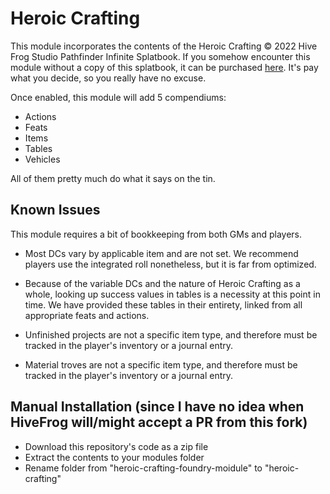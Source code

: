 # Heroic Crafting

This module incorporates the contents of the Heroic Crafting © 2022 Hive Frog Studio Pathfinder Infinite Splatbook. If you somehow encounter this module without a copy of this splatbook, it can be purchased [here](https://www.pathfinderinfinite.com/product/389992/Heroic-Crafting?src=FoundryModule). It's pay what you decide, so you really have no excuse.

Once enabled, this module will add 5 compendiums:
- Actions
- Feats
- Items
- Tables
- Vehicles


All of them pretty much do what it says on the tin.

## Known Issues
This module requires a bit of bookkeeping from both GMs and players.
- Most DCs vary by applicable item and are not set. We recommend players use the integrated roll nonetheless, but it is far from optimized.
- Because of the variable DCs and the nature of Heroic Crafting as a whole, looking up success values in tables is a necessity at this point in time. We have provided these tables in their entirety, linked from all appropriate feats and actions.
- Unfinished projects are not a specific item type, and therefore must be tracked in the player's inventory or a journal entry.

- Material troves are not a specific item type, and therefore must be tracked in the player's inventory or a journal entry.

## Manual Installation (since I have no idea when HiveFrog will/might accept a PR from this fork)
- Download this repository's code as a zip file
- Extract the contents to your modules folder
- Rename folder from "heroic-crafting-foundry-moidule" to "heroic-crafting"
